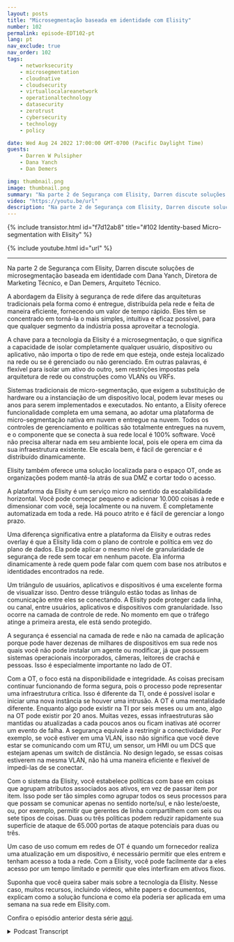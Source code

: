 ```yaml
---
layout: posts
title: "Microsegmentação baseada em identidade com Elisity"
number: 102
permalink: episode-EDT102-pt
lang: pt
nav_exclude: true
nav_order: 102
tags:
    - networksecurity
    - microsegmentation
    - cloudnative
    - cloudsecurity
    - virtuallocalareanetwork
    - operationaltechnology
    - datasecurity
    - zerotrust
    - cybersecurity
    - technology
    - policy

date: Wed Aug 24 2022 17:00:00 GMT-0700 (Pacific Daylight Time)
guests:
    - Darren W Pulsipher
    - Dana Yanch
    - Dan Demers

img: thumbnail.png
image: thumbnail.png
summary: "Na parte 2 de Segurança com Elisity, Darren discute soluções de microssegmentação baseada em identidade com Dana Yanch, Diretora de Marketing Técnico, e Dan Demers, Arquiteto Técnico."
video: "https://youtu.be/url"
description: "Na parte 2 de Segurança com Elisity, Darren discute soluções de microssegmentação baseada em identidade com Dana Yanch, Diretora de Marketing Técnico, e Dan Demers, Arquiteto Técnico."
---
```


<div>
{% include transistor.html id="f7d12ab8" title="#102 Identity-based Micro-segmentation with Elisity" %}

{% include youtube.html id="url" %}
</div>

---

Na parte 2 de Segurança com Elisity, Darren discute soluções de microsegmentação baseada em identidade com Dana Yanch, Diretora de Marketing Técnico, e Dan Demers, Arquiteto Técnico.

A abordagem da Elisity à segurança de rede difere das arquiteturas tradicionais pela forma como é entregue, distribuída pela rede e feita de maneira eficiente, fornecendo um valor de tempo rápido. Eles têm se concentrado em torná-la o mais simples, intuitiva e eficaz possível, para que qualquer segmento da indústria possa aproveitar a tecnologia.

A chave para a tecnologia da Elisity é a microsegmentação, o que significa a capacidade de isolar completamente qualquer usuário, dispositivo ou aplicativo, não importa o tipo de rede em que esteja, onde esteja localizado na rede ou se é gerenciado ou não gerenciado. Em outras palavras, é flexível para isolar um ativo do outro, sem restrições impostas pela arquitetura de rede ou construções como VLANs ou VRFs.

Sistemas tradicionais de micro-segmentação, que exigem a substituição de hardware ou a instanciação de um dispositivo local, podem levar meses ou anos para serem implementados e executados. No entanto, a Elisity oferece funcionalidade completa em uma semana, ao adotar uma plataforma de micro-segmentação nativa em nuvem e entregue na nuvem. Todos os controles de gerenciamento e políticas são totalmente entregues na nuvem, e o componente que se conecta à sua rede local é 100% software. Você não precisa alterar nada em seu ambiente local, pois ele opera em cima da sua infraestrutura existente. Ele escala bem, é fácil de gerenciar e é distribuído dinamicamente.

Elisity também oferece uma solução localizada para o espaço OT, onde as organizações podem mantê-la atrás de sua DMZ e cortar todo o acesso.

A plataforma da Elisity é um serviço micro no sentido da escalabilidade horizontal. Você pode começar pequeno e adicionar 10.000 coisas à rede e dimensionar com você, seja localmente ou na nuvem. É completamente automatizada em toda a rede. Há pouco atrito e é fácil de gerenciar a longo prazo.

Uma diferença significativa entre a plataforma da Elisity e outras redes overlay é que a Elisity lida com o plano de controle e política em vez do plano de dados. Ela pode aplicar o mesmo nível de granularidade de segurança de rede sem tocar em nenhum pacote. Ela informa dinamicamente à rede quem pode falar com quem com base nos atributos e identidades encontrados na rede.

Um triângulo de usuários, aplicativos e dispositivos é uma excelente forma de visualizar isso. Dentro desse triângulo estão todas as linhas de comunicação entre eles se conectando. A Elisity pode proteger cada linha, ou canal, entre usuários, aplicativos e dispositivos com granularidade. Isso ocorre na camada de controle de rede. No momento em que o tráfego atinge a primeira aresta, ele está sendo protegido.

A segurança é essencial na camada de rede e não na camada de aplicação porque pode haver dezenas de milhares de dispositivos em sua rede nos quais você não pode instalar um agente ou modificar, já que possuem sistemas operacionais incorporados, câmeras, leitores de crachá e pessoas. Isso é especialmente importante no lado de OT.

Com a OT, o foco está na disponibilidade e integridade. As coisas precisam continuar funcionando de forma segura, pois o processo pode representar uma infraestrutura crítica. Isso é diferente da TI, onde é possível isolar e iniciar uma nova instância se houver uma intrusão. A OT é uma mentalidade diferente. Enquanto algo pode existir na TI por seis meses ou um ano, algo na OT pode existir por 20 anos. Muitas vezes, essas infraestruturas são mantidas ou atualizadas a cada poucos anos ou ficam inativas até ocorrer um evento de falha. A segurança equivale a restringir a conectividade. Por exemplo, se você estiver em uma VLAN, isso não significa que você deve estar se comunicando com um RTU, um sensor, um HMI ou um DCS que estejam apenas um switch de distância. No design legado, se essas coisas estiverem na mesma VLAN, não há uma maneira eficiente e flexível de impedi-las de se conectar.

Com o sistema da Elisity, você estabelece políticas com base em coisas que agrupam atributos associados aos ativos, em vez de passar item por item. Isso pode ser tão simples como agrupar todos os seus processos para que possam se comunicar apenas no sentido norte/sul, e não leste/oeste, ou, por exemplo, permitir que gerentes de linha compartilhem com seis ou sete tipos de coisas. Duas ou três políticas podem reduzir rapidamente sua superfície de ataque de 65.000 portas de ataque potenciais para duas ou três.

Um caso de uso comum em redes de OT é quando um fornecedor realiza uma atualização em um dispositivo, é necessário permitir que eles entrem e tenham acesso a toda a rede. Com a Elisity, você pode facilmente dar a eles acesso por um tempo limitado e permitir que eles interfiram em ativos fixos.

Suponha que você queira saber mais sobre a tecnologia da Elisity. Nesse caso, muitos recursos, incluindo vídeos, white papers e documentos, explicam como a solução funciona e como ela poderia ser aplicada em uma semana na sua rede em Elisity.com.

Confira o episódio anterior desta série [aqui](episode-EDT101).



<details>
<summary> Podcast Transcript </summary>

<p></p>

</details>
